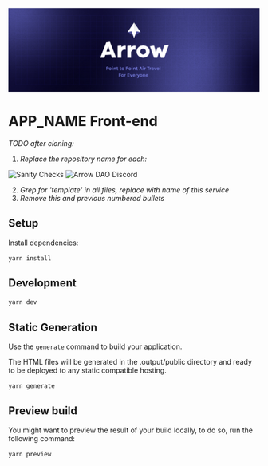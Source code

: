 ![Arrow Banner](https://github.com/Arrow-air/.github/raw/main/profile/assets/arrow_v2_twitter-banner_neu.png)

# APP_NAME Front-end

*TODO after cloning:*

1. *Replace the repository name for each:*

![Sanity Checks](https://github.com/arrow-air/web-template-nuxt/actions/workflows/sanity_checks.yml/badge.svg?branch=main)
![Arrow DAO Discord](https://img.shields.io/discord/853833144037277726?style=plastic)

2. *Grep for 'template' in all files, replace with name of this service*
3. *Remove this and previous numbered bullets*

## Setup

Install dependencies:

```bash
yarn install
```

## Development

```bash
yarn dev
```

## Static Generation

Use the `generate` command to build your application.

The HTML files will be generated in the .output/public directory and ready to be deployed to any static compatible hosting.

```bash
yarn generate
```

## Preview build

You might want to preview the result of your build locally, to do so, run the following command:

```bash
yarn preview
```
